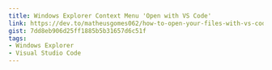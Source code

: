 ```yaml
---
title: Windows Explorer Context Menu 'Open with VS Code'
link: https://dev.to/matheusgomes062/how-to-open-your-files-with-vs-code-from-the-context-menu-on-windows-5fi9
gist: 7dd8eb906d25ff1885b5b31657d6c51f
tags:
- Windows Explorer
- Visual Studio Code
---
```

